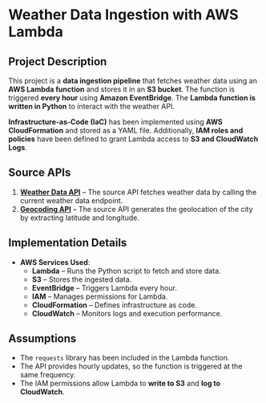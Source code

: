 # Weather Data Ingestion with AWS Lambda


## Project Description

This project is a **data ingestion pipeline** that fetches weather data using an **AWS Lambda function** and stores it in an **S3 bucket**. The function is triggered **every hour** using **Amazon EventBridge**. The **Lambda function is written in Python** to interact with the weather API. 

**Infrastructure-as-Code (IaC)** has been implemented using **AWS CloudFormation** and stored as a YAML file. Additionally, **IAM roles and policies** have been defined to grant Lambda access to **S3 and CloudWatch Logs**.


## Source APIs

1. **[Weather Data API](https://openweathermap.org/current)** – The source API fetches weather data by calling the current weather data endpoint.  
2. **[Geocoding API](https://openweathermap.org/api/geocoding-api#direct)** – The source API generates the geolocation of the city by extracting latitude and longitude.


## Implementation Details

- **AWS Services Used**:
  - **Lambda** – Runs the Python script to fetch and store data.
  - **S3** – Stores the ingested data.
  - **EventBridge** – Triggers Lambda every hour.
  - **IAM** – Manages permissions for Lambda.
  - **CloudFormation** – Defines infrastructure as code.
  - **CloudWatch** – Monitors logs and execution performance.


## Assumptions

- The `requests` library has been included in the Lambda function.
- The API provides hourly updates, so the function is triggered at the same frequency.
- The IAM permissions allow Lambda to **write to S3** and **log to CloudWatch**.

